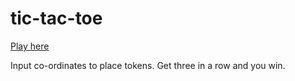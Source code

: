 # tic-tac-toe

<a href="https://repl.it/KXtK">Play here</a>

Input co-ordinates to place tokens. Get three in a row and you win.

